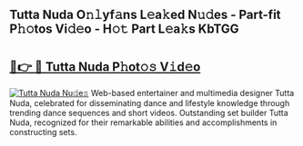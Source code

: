 ## Tutta Nuda O𝚗𝚕yf𝚊ns L𝚎a𝚔ed N𝚞𝚍es - Part-fit P𝚑𝚘tos Vi𝚍𝚎o - H𝚘𝚝 Part L𝚎a𝚔s KbTGG

# <h2><a href="http://kf5f9z.oniu.top/?m=Tutta+Nuda">🔗👉 🔴 Tutta Nuda P𝚑ot𝚘𝚜 V𝚒d𝚎o</a></h2>

[![Tutta Nuda Nu𝚍e𝚜](https://i.imgur.com/0qMVB7G.gif)](http://kf5f9z.oniu.top/?m=Tutta+Nuda)
Web-based entertainer and multimedia designer Tutta Nuda, celebrated for disseminating dance and lifestyle knowledge through trending dance sequences and short videos. Outstanding set builder Tutta Nuda, recognized for their remarkable abilities and accomplishments in constructing sets.  
